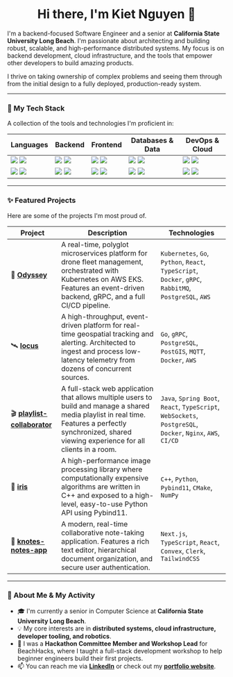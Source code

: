 <h1 align="center">Hi there, I'm Kiet Nguyen 👋</h1>

I'm a backend-focused Software Engineer and a senior at **California State University Long Beach**. I'm passionate about architecting and building robust, scalable, and high-performance distributed systems. My focus is on backend development, cloud infrastructure, and the tools that empower other developers to build amazing products.

I thrive on taking ownership of complex problems and seeing them through from the initial design to a fully deployed, production-ready system.

---

### 🚀 My Tech Stack

A collection of the tools and technologies I'm proficient in:

| Languages                                                                                                                                                                                                           | Backend                                                                                                                                                                                        | Frontend                                                                                                                                                         | Databases & Data                                                                                                                                               | DevOps & Cloud                                                                                                                                                                                             |
| ------------------------------------------------------------------------------------------------------------------------------------------------------------------------------------------------------------------- | ---------------------------------------------------------------------------------------------------------------------------------------------------------------------------------------------- | ---------------------------------------------------------------------------------------------------------------------------------------------------------------- | -------------------------------------------------------------------------------------------------------------------------------------------------------------- | ---------------------------------------------------------------------------------------------------------------------------------------------------------------------------------------------------------- |
| <img src="https://img.shields.io/badge/Go-00ADD8?logo=go&logoColor=white&style=for-the-badge" /> <img src="https://img.shields.io/badge/Java-ED8B00?logo=java&logoColor=white&style=for-the-badge" />                   | <img src="https://img.shields.io/badge/Spring_Boot-6DB33F?logo=springboot&logoColor=white&style=for-the-badge" /> <img src="https://img.shields.io/badge/Node.js-339933?logo=nodedotjs&logoColor=white&style=for-the-badge" /> | <img src="https://img.shields.io/badge/React-61DAFB?logo=react&logoColor=black&style=for-the-badge" /> <img src="https://img.shields.io/badge/TypeScript-3178C6?logo=typescript&logoColor=white&style=for-the-badge" /> | <img src="https://img.shields.io/badge/PostgreSQL-4169E1?logo=postgresql&logoColor=white&style=for-the-badge" /> <img src="https://img.shields.io/badge/Redis-DC382D?logo=redis&logoColor=white&style=for-the-badge" /> | <img src="https://img.shields.io/badge/Amazon_AWS-232F3E?logo=amazonaws&logoColor=white&style=for-the-badge" /> <img src="https://img.shields.io/badge/Docker-2496ED?logo=docker&logoColor=white&style=for-the-badge" /> |
| <img src="https://img.shields.io/badge/Python-3776AB?logo=python&logoColor=white&style=for-the-badge" /> <img src="https://img.shields.io/badge/C++-00599C?logo=cplusplus&logoColor=white&style=for-the-badge" /> | <img src="https://img.shields.io/badge/gRPC-000000?logo=grpc&logoColor=white&style=for-the-badge" /> <img src="https://img.shields.io/badge/Next.js-000000?logo=nextdotjs&logoColor=white&style=for-the-badge" /> | <img src="https://img.shields.io/badge/Tailwind_CSS-06B6D4?logo=tailwindcss&logoColor=white&style=for-the-badge" /> <img src="https://img.shields.io/badge/Figma-F24E1E?logo=figma&logoColor=white&style=for-the-badge" /> | <img src="https://img.shields.io/badge/MongoDB-47A248?logo=mongodb&logoColor=white&style=for-the-badge" /> <img src="https://img.shields.io/badge/MySQL-4479A1?logo=mysql&logoColor=white&style=for-the-badge" /> | <img src="https://img.shields.io/badge/Kubernetes-326CE5?logo=kubernetes&logoColor=white&style=for-the-badge" /> <img src="https://img.shields.io/badge/Git-F05032?logo=git&logoColor=white&style=for-the-badge" /> |

---

### ✨ Featured Projects

Here are some of the projects I'm most proud of.

| Project                                                              | Description                                                                                                                                                                                          | Technologies                                                                                                                                |
| -------------------------------------------------------------------- | ------------------------------------------------------------------------------------------------------------------------------------------------------------------------------------------------------ | ------------------------------------------------------------------------------------------------------------------------------------------- |
| 🚁 **[Odyssey](https://github.com/kietn20/odyssey)**                | A real-time, polyglot microservices platform for drone fleet management, orchestrated with Kubernetes on AWS EKS. Features an event-driven backend, gRPC, and a full CI/CD pipeline.                      | `Kubernetes`, `Go`, `Python`, `React`, `TypeScript`, `Docker`, `gRPC`, `RabbitMQ`, `PostgreSQL`, `AWS`                                                                                |
| 🛰️ **[locus](https://github.com/kietn20/locus)**                | A high-throughput, event-driven platform for real-time geospatial tracking and alerting. Architected to ingest and process low-latency telemetry from dozens of concurrent sources.                      | `Go`, `gRPC`, `PostgreSQL`, `PostGIS`, `MQTT`, `Docker`, `AWS`                                                                                |
| 🎬 **[playlist-collaborator](https://github.com/kietn20/playlist-collaborator)** | A full-stack web application that allows multiple users to build and manage a shared media playlist in real time. Features a perfectly synchronized, shared viewing experience for all clients in a room. | `Java`, `Spring Boot`, `React`, `TypeScript`, `WebSockets`, `PostgreSQL`, `Docker`, `Nginx`, `AWS`, `CI/CD`                                 |
| 🚀 **[iris](https://github.com/kietn20/iris)**                       | A high-performance image processing library where computationally expensive algorithms are written in C++ and exposed to a high-level, easy-to-use Python API using Pybind11.                             | `C++`, `Python`, `Pybind11`, `CMake`, `NumPy`                                                                                                 |
| 📝 **[knotes-notes-app](https://github.com/kietn20/knotes-notes-app)** | A modern, real-time collaborative note-taking application. Features a rich text editor, hierarchical document organization, and secure user authentication.                                           | `Next.js`, `TypeScript`, `React`, `Convex`, `Clerk`, `TailwindCSS`                                                                             |

---

### 🌱 About Me & My Activity

-   🎓 I'm currently a senior in Computer Science at **California State University Long Beach**.
-   💡 My core interests are in **distributed systems, cloud infrastructure, developer tooling, and robotics**.
-   🤝 I was a **Hackathon Committee Member and Workshop Lead** for BeachHacks, where I taught a full-stack development workshop to help beginner engineers build their first projects.
-   📫 You can reach me via [**LinkedIn**](https://www.linkedin.com/in/kietnguyen39) or check out my [**portfolio website**](https://kietnguyen.vercel.app).